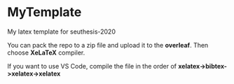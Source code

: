 # MyTemplate
My latex template for seuthesis-2020

You can pack the repo to a zip file and upload it to the **overleaf**. Then choose **XeLaTeX** compiler.

If you want to use VS Code, compile the file in the order of **xelatex->bibtex->xelatex->xelatex**



